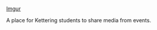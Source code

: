 [Imgur](http://i.imgur.com/LWkM7tM.png)

A place for Kettering students to share media from events. 
